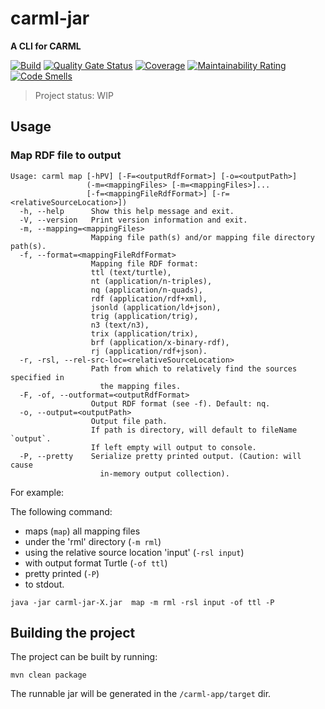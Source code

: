 # carml-jar
**A CLI for CARML**

[![Build](https://github.com/carml/carml-jar/actions/workflows/build.yml/badge.svg?branch=main)](https://github.com/carml/carml-jar/actions/workflows/build.yml)
[![Quality Gate Status](https://sonarcloud.io/api/project_badges/measure?project=carml_carml-jar&metric=alert_status)](https://sonarcloud.io/summary/new_code?id=carml_carml-jar)
[![Coverage](https://sonarcloud.io/api/project_badges/measure?project=carml_carml-jar&metric=coverage)](https://sonarcloud.io/summary/new_code?id=carml_carml-jar)
[![Maintainability Rating](https://sonarcloud.io/api/project_badges/measure?project=carml_carml-jar&metric=sqale_rating)](https://sonarcloud.io/summary/new_code?id=carml_carml-jar)
[![Code Smells](https://sonarcloud.io/api/project_badges/measure?project=carml_carml-jar&metric=code_smells)](https://sonarcloud.io/summary/new_code?id=carml_carml-jar)

> Project status: WIP

## Usage

### Map RDF file to output

```console
Usage: carml map [-hPV] [-F=<outputRdfFormat>] [-o=<outputPath>]
                 (-m=<mappingFiles> [-m=<mappingFiles>]...
                 [-f=<mappingFileRdfFormat>] [-r=<relativeSourceLocation>])
  -h, --help      Show this help message and exit.
  -V, --version   Print version information and exit.
  -m, --mapping=<mappingFiles>
                  Mapping file path(s) and/or mapping file directory path(s).
  -f, --format=<mappingFileRdfFormat>
                  Mapping file RDF format:
                  ttl (text/turtle),
                  nt (application/n-triples),
                  nq (application/n-quads),
                  rdf (application/rdf+xml),
                  jsonld (application/ld+json),
                  trig (application/trig),
                  n3 (text/n3),
                  trix (application/trix),
                  brf (application/x-binary-rdf),
                  rj (application/rdf+json).
  -r, -rsl, --rel-src-loc=<relativeSourceLocation>
                  Path from which to relatively find the sources specified in
                    the mapping files.
  -F, -of, --outformat=<outputRdfFormat>
                  Output RDF format (see -f). Default: nq.
  -o, --output=<outputPath>
                  Output file path.
                  If path is directory, will default to fileName `output`.
                  If left empty will output to console.
  -P, --pretty    Serialize pretty printed output. (Caution: will cause
                    in-memory output collection).
```

For example:

The following command:
* maps (`map`) all mapping files
* under the 'rml' directory (`-m rml`)
* using the relative source location 'input' (`-rsl input`)
* with output format Turtle (`-of ttl`)
* pretty printed (`-P`)
* to stdout.

```console
java -jar carml-jar-X.jar  map -m rml -rsl input -of ttl -P
```

## Building the project

The project can be built by running:

```console
mvn clean package
```

The runnable jar will be generated in the `/carml-app/target` dir.
